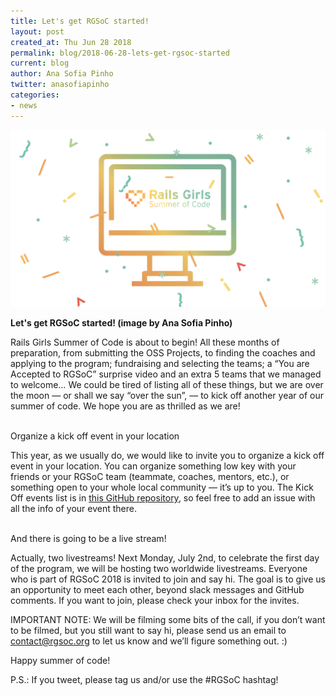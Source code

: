 ```yaml
---
title: Let's get RGSoC started!
layout: post
created_at: Thu Jun 28 2018
permalink: blog/2018-06-28-lets-get-rgsoc-started
current: blog
author: Ana Sofia Pinho
twitter: anasofiapinho
categories:
- news
---
```


![Let's get RGSoC started!](/img/blog/2018/2018-06-28-lets-get-rgsoc-started.png)
<div class="image-credits"><b>Let's get RGSoC started! (image by Ana Sofia Pinho)</b></div>

Rails Girls Summer of Code is about to begin! All these months of preparation, from submitting the OSS Projects, to finding the coaches and applying to the program; fundraising and selecting the teams; a “You are Accepted to RGSoC” surprise video and an extra 5 teams that we managed to welcome… We could be tired of listing all of these things, but we are over the moon — or shall we say “over the sun”, — to kick off another year of our summer of code. We hope you are as thrilled as we are!

<br>
<span class="color-red">Organize a kick off event in your location</span>

This year, as we usually do, we would like to invite you to organize a kick off event in your location. You can organize something low key with your friends or your RGSoC team (teammate, coaches, mentors, etc.), or something open to your whole local community — it’s up to you.
The Kick Off events list is in [this GitHub repository](https://github.com/rails-girls-summer-of-code/announcements/issues), so feel free to add an issue with all the info of your event there.

<br>
<span class="color-red">And there is going to be a live stream!</span>

Actually, two livestreams! Next Monday, July 2nd, to celebrate the first day of the program, we will be hosting two worldwide livestreams. Everyone who is part of RGSoC 2018 is invited to join and say hi. The goal is to give us an opportunity to meet each other, beyond slack messages and GitHub comments. If you want to join, please check your inbox for the invites.

IMPORTANT NOTE: We will be filming some bits of the call, if you don’t want to be filmed, but you still want to say hi, please send us an email to contact@rgsoc.org to let us know and we’ll figure something out. :)

Happy summer of code!

P.S.: If you tweet, please tag us and/or use the #RGSoC hashtag!